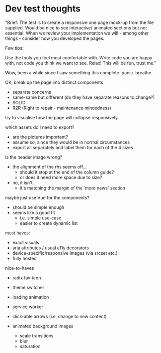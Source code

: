 # Dev test thoughts

"Brief: The test is to create a responsive one page mock-up from the file supplied. Would be nice to see interactive/ animated sections but not essential. When we review your implementation we will - among other things - consider how you developed the pages. 

Few tips:

Use the tools you feel most comfortable with. 
Write code you are happy with, not code you think we want to see.
Relax! This will be fun, trust me."

Wow, been a while since I saw something this complete.
  panic.
  breathe.

OK, break up the page into distinct components

- separate concerns
- same-same but different (do they have separate reasons to change?)
- SOLID
- R2R (Right to repair - maintenance mindedness)

try to visualise how the page will collapse responsively.

which assets do I need to export?

- are the pictures important?
- assume so, since they would be in normal circumstances
- export all separately and label them for each of the 4 sizes

is the header image wrong?

- the alignment of the rhs seems off...
  - should it stop at the end of the column guide?
  - or does it need more space due to size?
- no, it isn't.
  - it's matching the margin of the 'more news' section

maybe just use Vue for the components?

- should be simple enough
- seems like a good fit
  - i.e. simple use-case
  - easier to create dynamic list

must haves:

- exact visuals
- aria attributes / usual a11y decorators
- device-specific/responsive images (via srcset etc.)  
- fully hosted

nice-to-haves

- radix fav-icon
- theme switcher
- loading animation
- service worker
- click-able arrows (i.e.  change to new content)
- animated background images

  - scale transitions
  - blur
  - saturation
